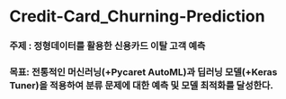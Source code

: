 # Credit-Card_Churning-Prediction

### 주제 : 정형데이터를 활용한 신용카드 이탈 고객 예측 
### 목표: 전통적인 머신러닝(+Pycaret AutoML)과 딥러닝 모델(+Keras Tuner)을 적용하여 분류 문제에 대한 예측 및 모델 최적화를 달성한다. 

